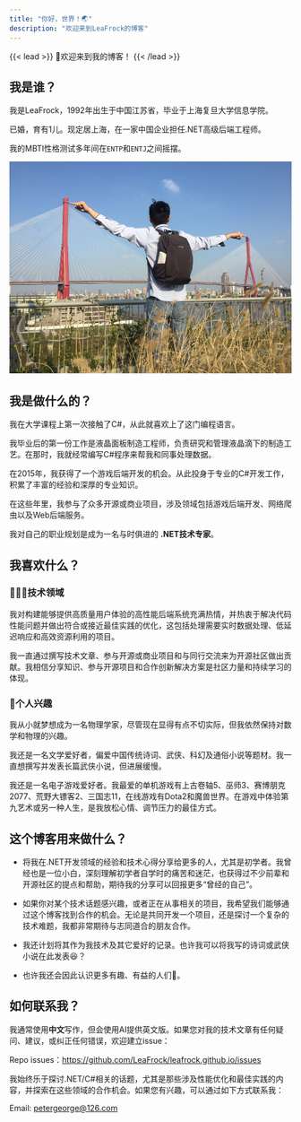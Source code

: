 ```yaml
---
title: "你好，世界！🌏"
description: "欢迎来到LeaFrock的博客"
---
```


{{< lead >}}
👋欢迎来到我的博客！
{{< /lead >}}

## 我是谁？

我是LeaFrock，1992年出生于中国江苏省，毕业于上海复旦大学信息学院。

已婚，育有1儿。现定居上海，在一家中国企业担任.NET高级后端工程师。

我的MBTI性格测试多年间在`ENTP`和`ENTJ`之间摇摆。

![Me](me.jpg)

## 我是做什么的？

我在大学课程上第一次接触了C#，从此就喜欢上了这门编程语言。

我毕业后的第一份工作是液晶面板制造工程师，负责研究和管理液晶滴下的制造工艺。在那时，我就经常编写C#程序来帮我和同事处理数据。

在2015年，我获得了一个游戏后端开发的机会。从此投身于专业的C#开发工作，积累了丰富的经验和深厚的专业知识。

在这些年里，我参与了众多开源或商业项目，涉及领域包括游戏后端开发、网络爬虫以及Web后端服务。

我对自己的职业规划是成为一名与时俱进的 **.NET技术专家**。

## 我喜欢什么？

### 👨🏻‍💻技术领域

我对构建能够提供高质量用户体验的高性能后端系统充满热情，并热衷于解决代码性能问题并做出符合或接近最佳实践的优化，这包括处理需要实时数据处理、低延迟响应和高效资源利用的项目。

我一直通过撰写技术文章、参与开源或商业项目和与同行交流来为开源社区做出贡献。我相信分享知识、参与开源项目和合作创新解决方案是社区力量和持续学习的体现。

### 🩵个人兴趣

我从小就梦想成为一名物理学家，尽管现在显得有点不切实际，但我依然保持对数学和物理的兴趣。

我还是一名文学爱好者，偏爱中国传统诗词、武侠、科幻及通俗小说等题材。我一直想撰写并发表长篇武侠小说，但进展缓慢。

我还是一名电子游戏爱好者。我最爱的单机游戏有上古卷轴5、巫师3、赛博朋克2077、荒野大镖客2、三国志11，在线游戏有Dota2和魔兽世界。在游戏中体验第九艺术或另一种人生，是我放松心情、调节压力的最佳方式。

## 这个博客用来做什么？

* 将我在.NET开发领域的经验和技术心得分享给更多的人，尤其是初学者。我曾经也是一位小白，深刻理解初学者自学时的痛苦和迷茫，也获得过不少前辈和开源社区的提点和帮助，期待我的分享可以回报更多“曾经的自己”。

* 如果你对某个技术话题感兴趣，或者正在从事相关的项目，我希望我们能够通过这个博客找到合作的机会。无论是共同开发一个项目，还是探讨一个复杂的技术难题，我都非常期待与志同道合的朋友合作。

* 我还计划将其作为我技术及其它爱好的记录。也许我可以将我写的诗词或武侠小说在此发表😆？

* 也许我还会因此认识更多有趣、有益的人们🤝。

## 如何联系我？

我通常使用**中文**写作，但会使用AI提供英文版。如果您对我的技术文章有任何疑问、建议，或纠正任何错误，欢迎建立issue：

Repo issues：<https://github.com/LeaFrock/leafrock.github.io/issues>

我始终乐于探讨.NET/C#相关的话题，尤其是那些涉及性能优化和最佳实践的内容，并探索在这些领域的合作机会。如果您有兴趣，可以通过如下方式联系我：

Email: <petergeorge@126.com>
